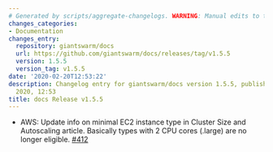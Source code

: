 ```yaml
---
# Generated by scripts/aggregate-changelogs. WARNING: Manual edits to this files will be overwritten.
changes_categories:
- Documentation
changes_entry:
  repository: giantswarm/docs
  url: https://github.com/giantswarm/docs/releases/tag/v1.5.5
  version: 1.5.5
  version_tag: v1.5.5
date: '2020-02-20T12:53:22'
description: Changelog entry for giantswarm/docs version 1.5.5, published on 20 February
  2020, 12:53
title: docs Release v1.5.5
---
```


- AWS: Update info on minimal EC2 instance type in Cluster Size and Autoscaling article. Basically types with 2 CPU cores (.large) are no longer eligible. [#412](https://github.com/giantswarm/docs/pull/412)
